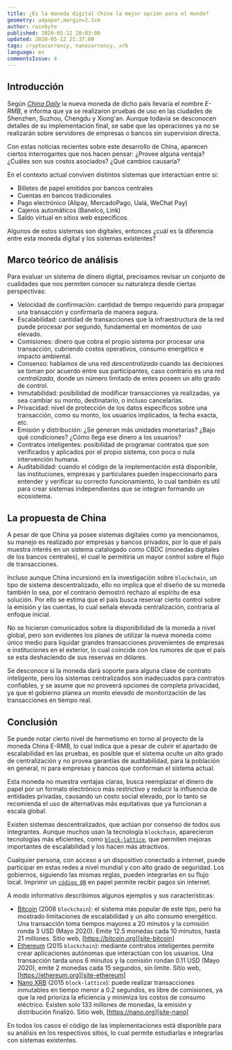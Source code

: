 ```yaml
---
title: ¿Es la moneda digital China la mejor opción para el mundo?
geometry: a4paper,margin=2.1cm
author: rainbyte
published: 2020-05-12 20:03:00
updated: 2020-05-12 21:37:00
tags: cryptocurrency, nanocurrency, xrb 
language: es
commentsIssue: 4
---
```


## Introducción

Según [*China Daily*][news-chinadaily]
la nueva moneda de dicho país llevaría el nombre *E-RMB*,
e informa que ya se realizaron pruebas de uso en las ciudades de Shenzhen,
Suzhou, Chengdu y Xiong'an. Aunque todavía se desconocen detalles de su
implementación final, se sabe que las operaciones ya no se realizarán sobre
servidores de empresas o bancos sin supervision directa.

Con estas noticias recientes sobre este desarrollo de China, aparecen ciertos
interrogantes que nos hacen pensar: ¿Provee alguna ventaja? ¿Cuáles son sus
costos asociados? ¿Qué cambios causaría?

En el contexto actual conviven distintos sistemas que interactúan entre si:

- Billetes de papel emitidos por bancos centrales
- Cuentas en bancos tradicionales
- Pago electrónico (Alipay, MercadoPago, Ualá, WeChat Pay)
- Cajeros automáticos (Banelco, Link)
- Saldo virtual en sitios web específicos.

Algunos de estos sistemas son digitales, entonces ¿cuál es la diferencia entre
esta moneda digital y los sistemas existentes?

## Marco teórico de análisis

Para evaluar un sistema de dinero digital, precisamos revisar un conjunto de
cualidades que nos permiten conocer su naturaleza desde ciertas perspectivas:

- Velocidad de confirmación: cantidad de tiempo requerido para propagar una
  transacción y confirmarla de manera segura.
- Escalabilidad: cantidad de transacciones que la infraestructura de la red
  puede procesar por segundo, fundamental en momentos de uso elevado.
- Comisiones: dinero que cobra el propio sistema por procesar una transacción,
  cubriendo costos operativos, consumo energético e impacto ambiental.
- Consenso: hablamos de una red *descentralizada* cuando las decisiones se toman
  por acuerdo entre sus participantes, caso contrario es una red *centralizada*,
  donde un número limitado de entes poseen un alto grado de control.
- Inmutabilidad: posibilidad de modificar transacciones ya realizadas, ya sea
  cambiar su monto, destinatario, o incluso cancelarlas.
- Privacidad: nivel de protección de los datos específicos sobre una transacción,
  como su monto, los usuarios implicados, la fecha exacta, etc.
- Emisión y distribución: ¿Se generan más unidades monetarias? ¿Bajo qué
  condiciones? ¿Cómo llega ese dinero a los usuarios?
- Contratos inteligentes: posibilidad de programar contratos que son verificados
  y aplicados por el propio sistema, con poca o nula intervención humana.
- Auditabilidad: cuando el código de la implementación está disponible, las
  instituciones, empresas y particulares pueden inspeccionarlo para entender
  y verificar su correcto funcionamiento, lo cual también es util para crear
  sistemas independientes que se integran formando un ecosistema.

## La propuesta de China

A pesar de que China ya posee sistemas digitales como ya mencionamos, su manejo
es realizado por empresas y bancos privados, por lo que el país muestra interés
en un sistema catalogado como CBDC (monedas digitales de los bancos centrales),
el cual le permitiría un mayor control sobre el flujo de transacciones.

Incluso aunque China incursionó en la investigación sobre `blockchain`, un tipo
de sistema descentralizado, ello no implica que el diseño de su moneda también
lo sea, por el contrario demostró rechazo al espíritu de esa solución. Por ello
se estima que el país busca reservar cierto control sobre la emisión y las
cuentas, lo cual señala elevada centralización, contraria al enfoque inicial.

No se hicieron comunicados sobre la disponibilidad de la moneda a nivel global,
pero son evidentes los planes de utilizar la nueva moneda como único medio para
liquidar grandes transacciones provenientes de empresas e instituciones en el
exterior, lo cual coincide con los rumores de que el país se esta deshaciendo
de sus reservas en dólares.

Se desconoce si la moneda dará soporte para alguna clase de contrato inteligente,
pero los sistemas centralizados son inadecuados para contratos confiables, y se
asume que no proveerá opciones de completa privacidad, ya que el gobierno planea
un monto elevado de monitorización de las transacciones en tiempo real.

## Conclusión

Se puede notar cierto nivel de hermetismo en torno al proyecto de la moneda
China E-RMB, lo cual indica que a pesar de cubrir el apartado de escalabilidad
en las pruebas, es posible que el sistema oculte un alto grado de centralización
y no provea garantías de auditabilidad, para la población en general, ni para
empresas y bancos que conforman el sistema actual.

Esta moneda no muestra ventajas claras, busca reemplazar el dinero de papel por
un formato electrónico más restrictivo y reducir la influencia de entidades
privadas, causando un costo social elevado, por lo tanto se recomienda el uso
de alternativas más equitativas que ya funcionan a escala global.

Existen sistemas descentralizados, que actúan por consenso de todos sus
integrantes. Aunque muchos usan la tecnología `blockchain`, aparecieron
tecnologías más eficientes, como [`block-lattice`][refs-block-lattice],
que permiten mejoras importantes de escalabilidad y los hacen más
atractivos.

Cualquier persona, con acceso a un dispositivo conectado a internet, puede
participar en estas redes a nivel mundial y con alto grado de seguridad. Los
gobiernos, siguiendo las mismas reglas, pueden integrarlas en su flujo local.
Imprimir un [`código QR`][wiki-qrcode] en papel permite recibir pagos sin
internet.

A modo informativo describimos algunos ejemplos y sus características:

- [Bitcoin][site-bitcoin] (2008 `blockchain`): el sistema más popular de este
  tipo, pero ha
  mostrado limitaciones de escalabilidad y un alto consumo energético. Una
  transacción toma tiempos mayores a 20 minutos y la comisión ronda 3 USD
  (Mayo 2020). Emite 12.5 monedas cada 10 minutos, hasta 21 millones.
  Sitio web, [https://bitcoin.org][site-bitcoin]
- [Ethereum][site-ethereum] (2015 `blockchain`): mediante contratos inteligentes
  permite crear
  aplicaciones autónomas que interactúan con los usuarios. Una transacción tarda
  unos 6 minutos y la comisión rondan 0.11 USD (Mayo 2020), emite 2 monedas cada
  15 segundos, sin limite.
  Sitio web, [https://ethereum.org][site-ethereum]
- [Nano XRB][site-nano] (2015 `block-lattice`): puede realizar transacciones
  inmutables en
  tiempo menor a 0.2 segundos, es libre de comisiones, ya que la red prioriza
  la eficiencia y minimiza los costos de consumo eléctrico. Existen solo 133
  millones de monedas, la emisión y distribución finalizó.
  Sitio web, [https://nano.org][site-nano]

En todos los casos el código de las implementaciones está disponible para su
análisis en los respectivos sitios, lo cual permite estudiarlas e integrarlas
con sistemas existentes.

[news-chinadaily]: https://www.chinadaily.com.cn/a/202004/24/WS5ea28240a310a8b2411516bf.html
[news-theguardan.com]: https://www.theguardian.com/world/2020/apr/28/china-starts-major-trial-of-state-run-digital-currency
[refs-nakamoto-coefficient]: https://news.earn.com/quantifying-decentralization-e39db233c28e
[refs-block-lattice]: https://tokens-economy.gitbook.io/consensus/chain-based-dag/block-lattice-directed-acyclic-graphs-dags
[site-bitcoin]: https://bitcoin.org
[site-ethereum]: https://ethereum.org
[site-nano]: https://nano.org
[site-nano-docs]: https://docs.nano.org
[wiki-bitcoin]: https://en.wikipedia.org/wiki/Bitcoin
[wiki-ethereum]: https://en.wikipedia.org/wiki/Ethereum
[wiki-gini-coefficient]: https://en.wikipedia.org/wiki/Gini_coefficient
[wiki-nano]: https://en.wikipedia.org/wiki/Nano_(cryptocurrency)
[wiki-qrcode]: https://en.wikipedia.org/wiki/QR_code
